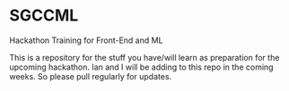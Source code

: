 # SGCCML
Hackathon Training for Front-End and ML

This is a repository for the stuff you have/will learn as preparation for the upcoming hackathon. Ian and I will be adding to this repo in the coming weeks. So please pull regularly for updates.
